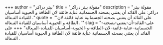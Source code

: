 +++
author = "بيتر دراكر"
title = "مقولة بيتر دراكر"
description = "مقولة بيتر دراكر: على القائد أن يعتني بصحته الجسمانية عناية فائقة لان الطاقة و الحيوية أساسيان للقيادة الفـعالة ."
quote = '''على القائد أن يعتني بصحته الجسمانية عناية فائقة لان الطاقة و الحيوية أساسيان للقيادة الفـعالة .'''
slug = "على-القائد-أن-يعتني-بصحته-الجسمانية-عناية-فائقة-لان-الطاقة-و-الحيوية-أساسيان-للقيادة-الفـعالة"
+++
على القائد أن يعتني بصحته الجسمانية عناية فائقة لان الطاقة و الحيوية أساسيان للقيادة الفـعالة .
